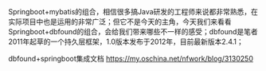 <p>
 Springboot+mybatis的组合，相信很多搞Java研发的工程师来说都非常熟悉，在实际项目中也是运用的非常广泛；但它不是今天的主角，今天我们来看看Springboot+dbfound的组合，会给我们带来哪些不一样的感受；dbfound是笔者2011年起草的一个持久层框架，1.0版本发布于2012年，目前最新版本2.4.1；
</p>
<p>
 dbfound+springboot集成文档 <a href='https://my.oschina.net/nfwork/blog/3130250'> https://my.oschina.net/nfwork/blog/3130250</a>
<p>

